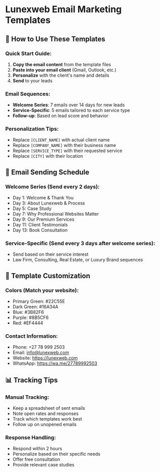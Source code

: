 # Lunexweb Email Marketing Templates

## 🎯 How to Use These Templates

### Quick Start Guide:
1. **Copy the email content** from the template files
2. **Paste into your email client** (Gmail, Outlook, etc.)
3. **Personalize** with the client's name and details
4. **Send** to your leads

### Email Sequences:
- **Welcome Series**: 7 emails over 14 days for new leads
- **Service-Specific**: 5 emails tailored to each service type
- **Follow-up**: Based on lead score and behavior

### Personalization Tips:
- Replace `[CLIENT_NAME]` with actual client name
- Replace `[COMPANY_NAME]` with their business name
- Replace `[SERVICE_TYPE]` with their requested service
- Replace `[CITY]` with their location

## 📧 Email Sending Schedule

### Welcome Series (Send every 2 days):
- Day 1: Welcome & Thank You
- Day 3: About Lunexweb & Process
- Day 5: Case Study
- Day 7: Why Professional Websites Matter
- Day 9: Our Premium Services
- Day 11: Client Testimonials
- Day 13: Book Consultation

### Service-Specific (Send every 3 days after welcome series):
- Send based on their service interest
- Law Firm, Consulting, Real Estate, or Luxury Brand sequences

## 🎨 Template Customization

### Colors (Match your website):
- Primary Green: #22C55E
- Dark Green: #16A34A
- Blue: #3B82F6
- Purple: #8B5CF6
- Red: #EF4444

### Contact Information:
- Phone: +27 78 999 2503
- Email: info@lunexweb.com
- Website: https://lunexweb.com
- WhatsApp: https://wa.me/27789992503

## 📊 Tracking Tips

### Manual Tracking:
- Keep a spreadsheet of sent emails
- Note open rates and responses
- Track which templates work best
- Follow up on unopened emails

### Response Handling:
- Respond within 2 hours
- Personalize based on their specific needs
- Offer free consultation
- Provide relevant case studies



